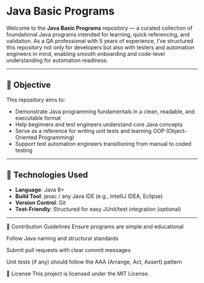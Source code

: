 # Java Basic Programs

Welcome to the **Java Basic Programs** repository — a curated collection of foundational Java programs intended for learning, quick referencing, and validation. As a QA professional with 5 years of experience, I've structured this repository not only for developers but also with testers and automation engineers in mind, enabling smooth onboarding and code-level understanding for automation readiness.

---

## 📌 Objective

This repository aims to:

- Demonstrate Java programming fundamentals in a clean, readable, and executable format
- Help beginners and test engineers understand core Java concepts
- Serve as a reference for writing unit tests and learning OOP (Object-Oriented Programming)
- Support test automation engineers transitioning from manual to coded testing

---

## 🔧 Technologies Used

- **Language**: Java 8+
- **Build Tool**: javac / any Java IDE (e.g., IntelliJ IDEA, Eclipse)
- **Version Control**: Git
- **Test-Friendly**: Structured for easy JUnit/test integration (optional)

---


🧩 Contribution Guidelines
Ensure programs are simple and educational

Follow Java naming and structural standards

Submit pull requests with clear commit messages

Unit tests (if any) should follow the AAA (Arrange, Act, Assert) pattern

📄 License
This project is licensed under the MIT License.
